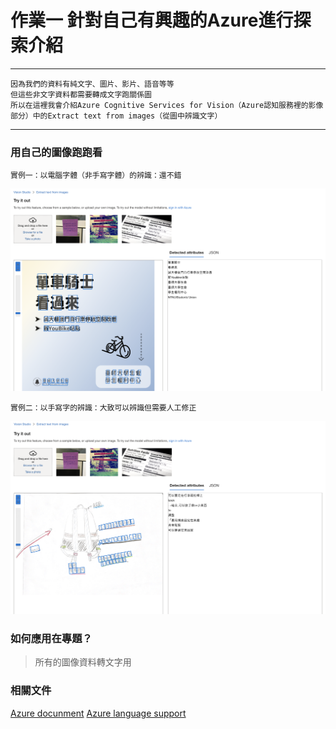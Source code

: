 # 作業一 針對自己有興趣的Azure進行探索介紹
------
```
因為我們的資料有純文字、圖片、影片、語音等等
但這些非文字資料都需要轉成文字跑關係圖
所以在這裡我會介紹Azure Cognitive Services for Vision（Azure認知服務裡的影像部分）中的Extract text from images（從圖中辨識文字）
```
------
### 用自己的圖像跑跑看

```
實例一：以電腦字體（非手寫字體）的辨識：還不錯
```
![實例1](https://github.com/cpeggy/Educational-BigData/blob/main/%E6%88%AA%E5%9C%96%202023-10-04%2012.16.37.png)

```
實例二：以手寫字的辨識：大致可以辨識但需要人工修正
```
![實例2](https://github.com/cpeggy/Educational-BigData/blob/main/%E6%88%AA%E5%9C%96%202023-10-04%2012.35.34.png)

### 如何應用在專題？
>所有的圖像資料轉文字用

### 相關文件
[Azure docunment](https://learn.microsoft.com/en-us/azure/ai-services/computer-vision/concept-ocr)
[Azure language support](https://learn.microsoft.com/en-us/azure/ai-services/computer-vision/quickstarts-sdk/image-analysis-client-library-40?tabs=visual-studio%2Clinux&pivots=programming-language-python)

